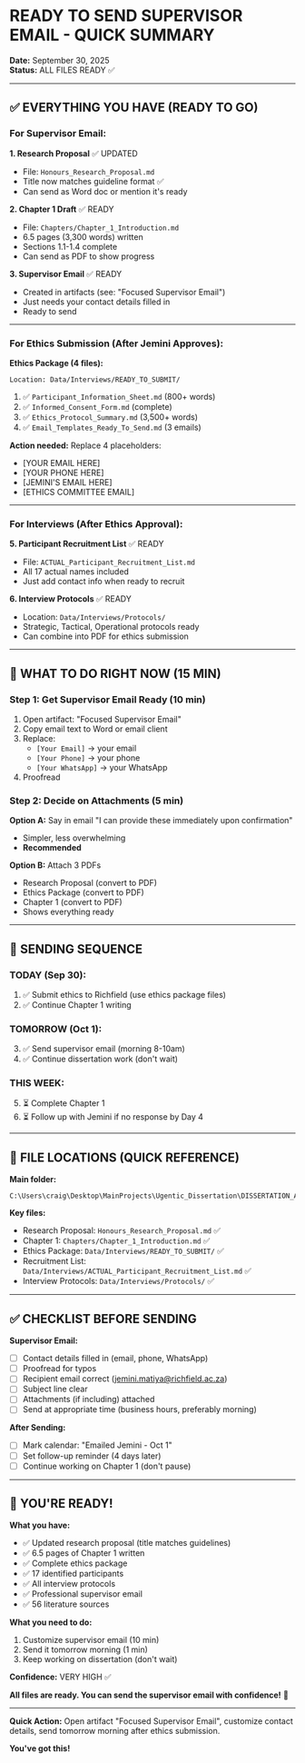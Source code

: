 # READY TO SEND SUPERVISOR EMAIL - QUICK SUMMARY
**Date:** September 30, 2025  
**Status:** ALL FILES READY ✅

---

## ✅ **EVERYTHING YOU HAVE (READY TO GO)**

### **For Supervisor Email:**

**1. Research Proposal** ✅ UPDATED
- File: `Honours_Research_Proposal.md`
- Title now matches guideline format ✅
- Can send as Word doc or mention it's ready

**2. Chapter 1 Draft** ✅ READY
- File: `Chapters/Chapter_1_Introduction.md`
- 6.5 pages (3,300 words) written
- Sections 1.1-1.4 complete
- Can send as PDF to show progress

**3. Supervisor Email** ✅ READY
- Created in artifacts (see: "Focused Supervisor Email")
- Just needs your contact details filled in
- Ready to send

---

### **For Ethics Submission (After Jemini Approves):**

**Ethics Package (4 files):**
```
Location: Data/Interviews/READY_TO_SUBMIT/
```

1. ✅ `Participant_Information_Sheet.md` (800+ words)
2. ✅ `Informed_Consent_Form.md` (complete)
3. ✅ `Ethics_Protocol_Summary.md` (3,500+ words)
4. ✅ `Email_Templates_Ready_To_Send.md` (3 emails)

**Action needed:** Replace 4 placeholders:
- [YOUR EMAIL HERE]
- [YOUR PHONE HERE]
- [JEMINI'S EMAIL HERE]
- [ETHICS COMMITTEE EMAIL]

---

### **For Interviews (After Ethics Approval):**

**5. Participant Recruitment List** ✅ READY
- File: `ACTUAL_Participant_Recruitment_List.md`
- All 17 actual names included
- Just add contact info when ready to recruit

**6. Interview Protocols** ✅ READY
- Location: `Data/Interviews/Protocols/`
- Strategic, Tactical, Operational protocols ready
- Can combine into PDF for ethics submission

---

## 🎯 **WHAT TO DO RIGHT NOW (15 MIN)**

### **Step 1: Get Supervisor Email Ready (10 min)**
1. Open artifact: "Focused Supervisor Email"
2. Copy email text to Word or email client
3. Replace:
   - `[Your Email]` → your email
   - `[Your Phone]` → your phone
   - `[Your WhatsApp]` → your WhatsApp
4. Proofread

### **Step 2: Decide on Attachments (5 min)**

**Option A:** Say in email "I can provide these immediately upon confirmation"
- Simpler, less overwhelming
- **Recommended**

**Option B:** Attach 3 PDFs
- Research Proposal (convert to PDF)
- Ethics Package (convert to PDF)
- Chapter 1 (convert to PDF)
- Shows everything ready

---

## 📧 **SENDING SEQUENCE**

### **TODAY (Sep 30):**
1. ✅ Submit ethics to Richfield (use ethics package files)
2. ✅ Continue Chapter 1 writing

### **TOMORROW (Oct 1):**
3. ✅ Send supervisor email (morning 8-10am)
4. ✅ Continue dissertation work (don't wait)

### **THIS WEEK:**
5. ⏳ Complete Chapter 1
6. ⏳ Follow up with Jemini if no response by Day 4

---

## 📁 **FILE LOCATIONS (QUICK REFERENCE)**

**Main folder:**
```
C:\Users\craig\Desktop\MainProjects\Ugentic_Dissertation\DISSERTATION_ACADEMIC\
```

**Key files:**
- Research Proposal: `Honours_Research_Proposal.md` ✅
- Chapter 1: `Chapters/Chapter_1_Introduction.md` ✅
- Ethics Package: `Data/Interviews/READY_TO_SUBMIT/` ✅
- Recruitment List: `Data/Interviews/ACTUAL_Participant_Recruitment_List.md` ✅
- Interview Protocols: `Data/Interviews/Protocols/` ✅

---

## ✅ **CHECKLIST BEFORE SENDING**

**Supervisor Email:**
- [ ] Contact details filled in (email, phone, WhatsApp)
- [ ] Proofread for typos
- [ ] Recipient email correct (jemini.matiya@richfield.ac.za)
- [ ] Subject line clear
- [ ] Attachments (if including) attached
- [ ] Send at appropriate time (business hours, preferably morning)

**After Sending:**
- [ ] Mark calendar: "Emailed Jemini - Oct 1"
- [ ] Set follow-up reminder (4 days later)
- [ ] Continue working on Chapter 1 (don't pause)

---

## 💪 **YOU'RE READY!**

**What you have:**
- ✅ Updated research proposal (title matches guidelines)
- ✅ 6.5 pages of Chapter 1 written
- ✅ Complete ethics package
- ✅ 17 identified participants
- ✅ All interview protocols
- ✅ Professional supervisor email
- ✅ 56 literature sources

**What you need to do:**
1. Customize supervisor email (10 min)
2. Send it tomorrow morning (1 min)
3. Keep working on dissertation (don't wait)

**Confidence:** VERY HIGH ✅

**All files are ready. You can send the supervisor email with confidence!** 🚀

---

**Quick Action:** Open artifact "Focused Supervisor Email", customize contact details, send tomorrow morning after ethics submission.

**You've got this!**

